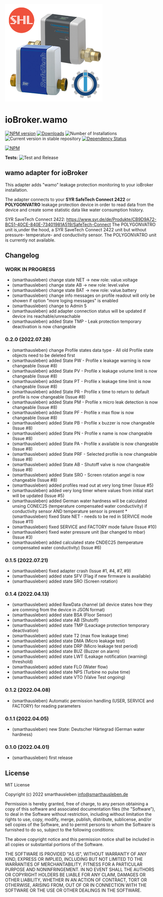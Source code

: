![Logo](admin/wamo.png)
# ioBroker.wamo

[![NPM version](https://img.shields.io/npm/v/iobroker.wamo.svg)](https://www.npmjs.com/package/iobroker.wamo)
[![Downloads](https://img.shields.io/npm/dm/iobroker.wamo.svg)](https://www.npmjs.com/package/iobroker.wamo)
![Number of Installations](https://iobroker.live/badges/wamo-installed.svg)
![Current version in stable repository](https://iobroker.live/badges/wamo-stable.svg)
[![Dependency Status](https://img.shields.io/david/smarthausleben/iobroker.wamo.svg)](https://david-dm.org/smarthausleben/iobroker.wamo)

[![NPM](https://nodei.co/npm/iobroker.wamo.png?downloads=true)](https://nodei.co/npm/iobroker.wamo/)

**Tests:** ![Test and Release](https://github.com/smarthausleben/ioBroker.wamo/workflows/Test%20and%20Release/badge.svg)

## wamo adapter for ioBroker

This adapter adds "wamo" leakage protection monitoring to your ioBroker installation.

The adapter connects to your **SYR SafeTech Connect 2422** or **POLYGONVATRO** leakage protection device in order to read data from the device and create some statistic data like water consumption history.

SYR SaveTech Connect 2422: https://www.syr.de/de/Produkte/CB9D9A72-BC51-40CE-840E-73401981A519/SafeTech-Connect
The POLYGONVATRO unit is,under the hood, a SYR SaveTech Connect 2422 unit but without pressure- temperature- and conductivity sensor. The POLYGONVATRO unit is currently not available.  

## Changelog
<!--
    Placeholder for the next version (at the beginning of the line):
    ### **WORK IN PROGRESS**
-->
### **WORK IN PROGRESS**
* (smarthausleben) change state NET -> new role: value.voltage 
* (smarthausleben) change state AB -> new role: level.valve
* (smarthausleben) change state BAT -> new role: value.battery
* (smarthausleben) change info messages on profile readout will only be showen if option "more loging messages" is enabled  
* (smarthausleben) change to Admin 5  
* (smarthausleben) add adapter connection status will be updated if device ins reachable/unreachable
* (smarthausleben) added State TMP - Leak protection temporary deactivation is now changeable

### 0.2.0 (2022.07.28)
* (smarthausleben) change Profile states data type - All old Profile state objects need to be deleted first
* (smarthausleben) added State PW - Profile x leakage warning is now changeable (Issue #8)
* (smarthausleben) added State PV - Profile x leakage volume limit is now changeable (Issue #8)
* (smarthausleben) added State PT - Profile x leakage time limit is now changeable (Issue #8)
* (smarthausleben) added State PR - Profile x time to return to default profile is now changeable (Issue #8)
* (smarthausleben) added State PM - Profile x micro leak detection is now changeable (Issue #8)
* (smarthausleben) added State PF - Profile x max flow is now changeable (Issue #8)
* (smarthausleben) added State PB - Profile x buzzer is now changeable (Issue #8)
* (smarthausleben) added State PN - Profile x name is now changeable (Issue #8)
* (smarthausleben) added State PA - Profile x available is now changeable (Issue #8)
* (smarthausleben) added State PRF - Selected profile is now changeable (Issue #8)
* (smarthausleben) added State AB - Shutoff valve is now changeable (Issue #8)
* (smarthausleben) added State SRO - Screen rotation angel is now changeable (Issue #8)
* (smarthausleben) added profiles read out at very long timer (Issue #5)
* (smarthausleben) added very long timer where values from initial start will be updated (Issue #5)
* (smarthausleben) added German water hardness will be calculated unsing CONEC25 (temperature compensated water conductivity) if conductivity sensor AND temperature sensor is present * (smarthausleben) fixed State NET - needs to be red in SERVICE mode (Issue #11)
* (smarthausleben) fixed SERVICE and FACTORY mode failure (Issue #10)
* (smarthausleben) fixed water pressure unit (bar changed to mbar) (Issue #3)
* (smarthausleben) added calculated state CNDEC25 (temperature compensated water conductivity) (Issue #6)

### 0.1.5 (2022.07.21)
* (smarthausleben) fixed adapter crash (Issue #1, #4, #7, #9)
* (smarthausleben) added state SFV (Flag if new firmware is available)
* (smarthausleben) added state SRO (Screen rotation)

### 0.1.4 (2022.04.13)
* (smarthausleben) added RawData channel (all device states how they are comming from the device in JSON format)
* (smarthausleben) added state BSA (Floor Sensor)
* (smarthausleben) added state AB (Shutoff)
* (smarthausleben) added state TMP (Leackage protection temporary deactivation)
* (smarthausleben) added state T2 (max flow leakage time)
* (smarthausleben) added state DMA (Micro leakage test)
* (smarthausleben) added state DRP (Micro leakage test period)
* (smarthausleben) added state BUZ (Buzzer on alarm)
* (smarthausleben) added state LWT (Leakage notification (warning) threshold)
* (smarthausleben) added state FLO (Water flow)
* (smarthausleben) added state NPS (Turbine no pulse time)
* (smarthausleben) added state VTO (Valve Test ongoing)

### 0.1.2 (2022.04.08)
* (smarthausleben) Automatic permission handling (USER, SERVICE and FACTORY) for reading parameters

### 0.1.1 (2022.04.05)
* (smarthausleben) new State: Deutscher Härtegrad (German water hardness)

### 0.1.0 (2022.04.01)
* (smarthausleben) first release

## License
MIT License

Copyright (c) 2022 smarthausleben <info@smarthausleben.de>

Permission is hereby granted, free of charge, to any person obtaining a copy
of this software and associated documentation files (the "Software"), to deal
in the Software without restriction, including without limitation the rights
to use, copy, modify, merge, publish, distribute, sublicense, and/or sell
copies of the Software, and to permit persons to whom the Software is
furnished to do so, subject to the following conditions:

The above copyright notice and this permission notice shall be included in all
copies or substantial portions of the Software.

THE SOFTWARE IS PROVIDED "AS IS", WITHOUT WARRANTY OF ANY KIND, EXPRESS OR
IMPLIED, INCLUDING BUT NOT LIMITED TO THE WARRANTIES OF MERCHANTABILITY,
FITNESS FOR A PARTICULAR PURPOSE AND NONINFRINGEMENT. IN NO EVENT SHALL THE
AUTHORS OR COPYRIGHT HOLDERS BE LIABLE FOR ANY CLAIM, DAMAGES OR OTHER
LIABILITY, WHETHER IN AN ACTION OF CONTRACT, TORT OR OTHERWISE, ARISING FROM,
OUT OF OR IN CONNECTION WITH THE SOFTWARE OR THE USE OR OTHER DEALINGS IN THE
SOFTWARE.